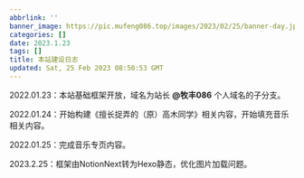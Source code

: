 ```yaml
---
abbrlink: ''
banner_image: https://pic.mufeng086.top/images/2023/02/25/banner-day.jpg
categories: []
date: 2023.1.23
tags: []
title: 本站建设日志
updated: Sat, 25 Feb 2023 08:50:53 GMT
---
```

2022.01.23：本站基础框架开放，域名为站长 **@牧丰086** 个人域名的子分支。

2022.01.24：开始构建《擅长捉弄的（原）高木同学》相关内容，开始填充音乐相关内容。

2022.01.25：完成音乐专页内容。

2023.2.25：框架由NotionNext转为Hexo静态，优化图片加载问题。
